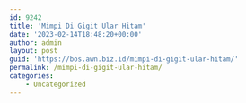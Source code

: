 ```yaml
---
id: 9242
title: 'Mimpi Di Gigit Ular Hitam'
date: '2023-02-14T18:48:20+00:00'
author: admin
layout: post
guid: 'https://bos.awn.biz.id/mimpi-di-gigit-ular-hitam/'
permalink: /mimpi-di-gigit-ular-hitam/
categories:
    - Uncategorized
---
```


